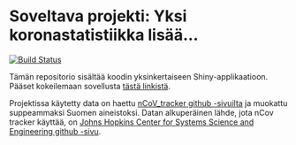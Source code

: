 # Soveltava projekti: Yksi koronastatistiikka lisää...

[![Build Status](https://travis-ci.org/HannaKi/Soveltava_projekti_tyo.svg?branch=master)](https://travis-ci.org/HannaKi/Soveltava_projekti_tyo)

Tämän repositorio sisältää koodin yksinkertaiseen Shiny-applikaatioon. Pääset kokeilemaan sovellusta [tästä linkistä](https://hrkshiny.shinyapps.io/Soveltava_projekti_tyo/).

Projektissa käytetty data on haettu [nCoV_tracker github -sivuilta](https://github.com/eparker12/nCoV_tracker) ja muokattu suppeammaksi Suomen aineistoksi. Datan alkuperäinen lähde, jota nCov tracker käyttää, on [Johns Hopkins Center for Systems Science and Engineering github -sivu](https://github.com/CSSEGISandData/COVID-19/tree/master/csse_covid_19_data/csse_covid_19_time_series). 
